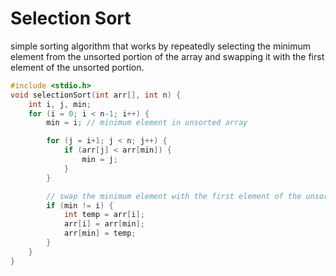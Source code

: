 # Selection Sort

simple sorting algorithm that works by repeatedly selecting the minimum element from the unsorted portion of the array and swapping it with the first element of the unsorted portion. 

```c
#include <stdio.h>
void selectionSort(int arr[], int n) {
    int i, j, min;
    for (i = 0; i < n-1; i++) {
        min = i; // minimum element in unsorted array

        for (j = i+1; j < n; j++) {
            if (arr[j] < arr[min]) {
                min = j;
            }
        }

        // swap the minimum element with the first element of the unsorted array
        if (min != i) {
            int temp = arr[i];
            arr[i] = arr[min];
            arr[min] = temp;
        }
    }
}


